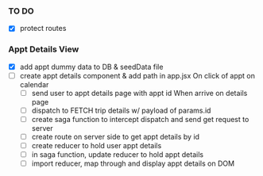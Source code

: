 ### TO DO

- [x] protect routes

### Appt Details View
- [x] add appt dummy data to DB & seedData file
- [ ] create appt details component & add path in app.jsx
On click of appt on calendar
  - [ ] send user to appt details page with appt id
When arrive on details page
  - [ ] dispatch to FETCH trip details w/ payload of params.id
  - [ ] create saga function to intercept dispatch and send get request to server
  - [ ] create route on server side to get appt details by id
  - [ ] create reducer to hold user appt details
  - [ ] in saga function, update reducer to hold appt details
  - [ ] import reducer, map through and display appt details on DOM